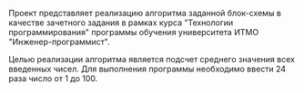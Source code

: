 Проект представляет реализацию алгоритма заданной блок-схемы в качестве зачетного задания 
в рамках курса "Технологии программирования" программы обучения университета ИТМО "Инженер-программист".

Целью реализации алгоритма является подсчет среднего значения всех введенных чисел. 
Для выполнения программы необходимо ввести 24 раза число от 1 до 100.
